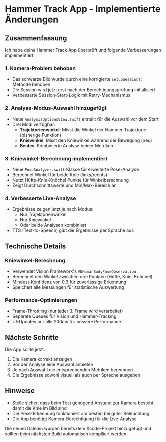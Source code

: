 # Hammer Track App - Implementierte Änderungen

## Zusammenfassung

Ich habe deine Hammer Track App überprüft und folgende Verbesserungen implementiert:

### 1. **Kamera-Problem behoben** 
- Das schwarze Bild wurde durch eine korrigierte `setupSession()` Methode behoben
- Die Session wird jetzt erst nach der Berechtigungsprüfung initialisiert
- Verbesserte Session-Start-Logik mit Retry-Mechanismus

### 2. **Analyse-Modus-Auswahl hinzugefügt**
- Neue `AnalysisOptionsView.swift` erstellt für die Auswahl vor dem Start
- Drei Modi verfügbar:
  - **Trajektorienwinkel**: Misst die Winkel der Hammer-Trajektorie (bisherige Funktion)
  - **Kniewinkel**: Misst den Kniewinkel während der Bewegung (neu)
  - **Beides**: Kombinierte Analyse beider Metriken

### 3. **Kniewinkel-Berechnung implementiert**
- Neue `PoseAnalyzer.swift` Klasse für erweiterte Pose-Analyse
- Berechnet Winkel für beide Knie (links/rechts)
- Nutzt Hüfte-Knie-Knöchel Punkte für Winkelberechnung
- Zeigt Durchschnittswerte und Min/Max-Bereich an

### 4. **Verbesserte Live-Analyse**
- Ergebnisse zeigen jetzt je nach Modus:
  - Nur Trajektorienwinkel
  - Nur Kniewinkel
  - Oder beide Analysen kombiniert
- TTS (Text-to-Speech) gibt die Ergebnisse per Sprache aus

## Technische Details

### Kniewinkel-Berechnung
- Verwendet Vision Framework's `VNHumanBodyPoseObservation`
- Berechnet den Winkel zwischen drei Punkten (Hüfte, Knie, Knöchel)
- Mindest-Konfidenz von 0.3 für zuverlässige Erkennung
- Speichert alle Messungen für statistische Auswertung

### Performance-Optimierungen
- Frame-Throttling (nur jeder 3. Frame wird verarbeitet)
- Separate Queues für Vision und Hammer-Tracking
- UI-Updates nur alle 200ms für bessere Performance

## Nächste Schritte

Die App sollte jetzt:
1. Die Kamera korrekt anzeigen
2. Vor der Analyse eine Auswahl anbieten
3. Je nach Auswahl die entsprechenden Metriken berechnen
4. Die Ergebnisse sowohl visuell als auch per Sprache ausgeben

## Hinweise

- Stelle sicher, dass beim Test genügend Abstand zur Kamera besteht, damit die Knie im Bild sind
- Die Pose-Erkennung funktioniert am besten bei guter Beleuchtung
- Die App benötigt Kamera-Berechtigung für die Live-Analyse

Die neuen Dateien wurden bereits dem Xcode-Projekt hinzugefügt und sollten beim nächsten Build automatisch kompiliert werden.
